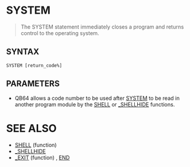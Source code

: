 # SYSTEM
> The SYSTEM statement immediately closes a program and returns control to the operating system.

## SYNTAX
`SYSTEM [return_code%]`

## PARAMETERS
* QB64 allows a code number to be used after [SYSTEM](SYSTEM.md) to be read in another program module by the [SHELL](SHELL.md) or [_SHELLHIDE](_SHELLHIDE.md) functions.


# SEE ALSO
* [SHELL](SHELL.md) (function)
* [_SHELLHIDE](_SHELLHIDE.md)
* [_EXIT](_EXIT.md) (function) , [END](END.md)


